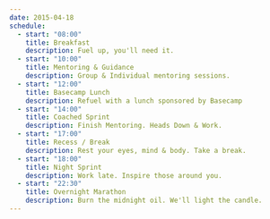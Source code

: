 ```yaml
---
date: 2015-04-18
schedule:
  - start: "08:00"
    title: Breakfast
    description: Fuel up, you'll need it.
  - start: "10:00"
    title: Mentoring & Guidance
    description: Group & Individual mentoring sessions.
  - start: "12:00"
    title: Basecamp Lunch
    description: Refuel with a lunch sponsored by Basecamp
  - start: "14:00"
    title: Coached Sprint
    description: Finish Mentoring. Heads Down & Work.
  - start: "17:00"
    title: Recess / Break
    description: Rest your eyes, mind & body. Take a break.
  - start: "18:00"
    title: Night Sprint
    description: Work late. Inspire those around you.
  - start: "22:30"
    title: Overnight Marathon
    description: Burn the midnight oil. We'll light the candle.
---
```

